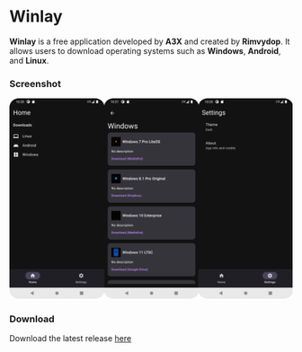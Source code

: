 # Winlay

**Winlay** is a free application developed by **A3X** and created by **Rimvydop**. It allows users to download operating systems such as **Windows**, **Android**, and **Linux**.

### Screenshot

![screenshot](https://raw.githubusercontent.com/a3x-xyz/Winlay/refs/heads/main/uploads/screenshow.png)

### Download

Download the latest release [here](https://github.com/a3x-xyz/Winlay/releases/latest)
